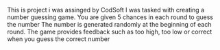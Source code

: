 This is project i was assinged by CodSoft
I was tasked with creating a number guessing game.
You are given 5 chances in each round to guess the number
The number is generated randomly at the beginning of each round.
The game provides feedback such as too high, too low or correct when you guess the correct number
